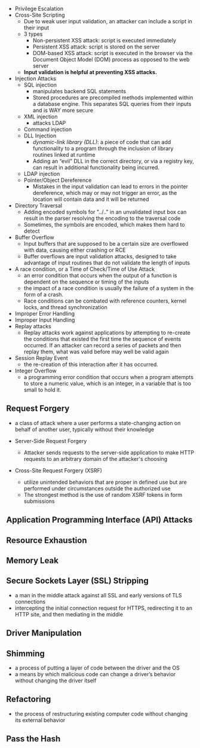 - Privilege Escalation
- Cross-Site Scripting
	- Due to weak user input validation, an attacker can include a script in their input
	- 3 types
		- Non-persistent XSS attack: script is executed immediately
		- Persistent XSS attack: script is stored on the server
		- DOM-based XSS attack: script is executed in the browser via the Document Object Model (DOM) process as opposed to the web server
	- **Input validation is helpful at preventing XSS attacks.**
- Injection Attacks
	- SQL injection
		- manipulates backend SQL statements
		- Stored procedures are precompiled methods implemented within a database engine. This separates SQL queries from their inputs and is WAY more secure
	- XML injection
		- attacks LDAP
	- Command injection
	- DLL Injection
		- _dynamic-link library (DLL)_: a piece of code that can add functionality to a program through the inclusion of library routines linked at runtime
		- Adding an “evil” DLL in the correct directory, or via a registry key, can result in additional functionality being incurred.
	- LDAP injection
	- Pointer/Object Dereference
		- Mistakes in the input validation can lead to errors in the pointer dereference, which may or may not trigger an error, as the location will contain data and it will be returned
- Directory Traversal
	- Adding encoded symbols for "../.." in an unvalidated input box can result in the parser resolving the encoding to the traversal code
	- Sometimes, the symbols are encoded, which makes them hard to detect
- Buffer Overflow
	- Input buffers that are supposed to be a certain size are overflowed with data, causing either crashing or RCE
	- Buffer overflows are input validation attacks, designed to take advantage of input routines that do not validate the length of inputs
- A race condition, or a Time of Check/Time of Use Attack
	- an error condition that occurs when the output of a function is dependent on the sequence or timing of the inputs
	- the impact of a race condition is usually the failure of a system in the form of a crash. 
	- Race conditions can be combated with reference counters, kernel locks, and thread synchronization
- Improper Error Handling
- Improper Input Handling
- Replay attacks
	- Replay attacks work against applications by attempting to re-create the conditions that existed the first time the sequence of events occurred. If an attacker can record a series of packets and then replay them, what was valid before may well be valid again
- Session Replay Event
	- the re-creation of this interaction after it has occurred.
- Integer Overflow
	- a programming error condition that occurs when a program attempts to store a numeric value, which is an integer, in a variable that is too small to hold it.
## Request Forgery
- a class of attack where a user performs a state-changing action on behalf of another user, typically without their knowledge

- Server-Side Request Forgery
	- Attacker sends requests to the server-side application to make HTTP requests to an arbitrary domain of the attacker's choosing
- Cross-Site Request Forgery (XSRF)
	- utilize unintended behaviors that are proper in defined use but are performed under circumstances outside the authorized use
	-  The strongest method is the use of random XSRF tokens in form submissions
## Application Programming Interface (API) Attacks
## Resource Exhaustion
## Memory Leak
## Secure Sockets Layer (SSL) Stripping
- a man in the middle attack against all SSL and early versions of TLS connections
- intercepting the initial connection request for HTTPS, redirecting it to an HTTP site, and then mediating in the middle
## Driver Manipulation
## Shimming
- a process of putting a layer of code between the driver and the OS
- a means by which malicious code can change a driver’s behavior without changing the driver itself
## Refactoring
- the process of restructuring existing computer code without changing its external behavior
## Pass the Hash
